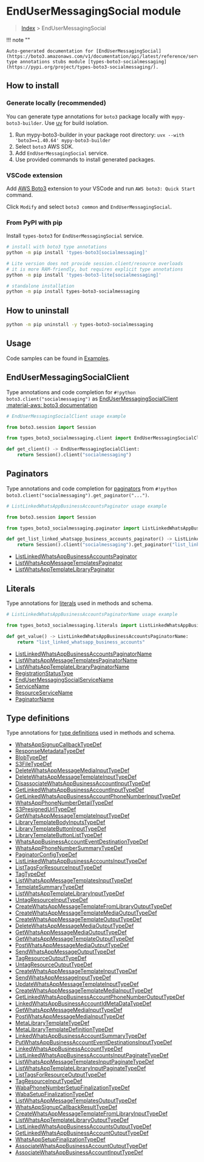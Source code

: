 #  EndUserMessagingSocial module

> [Index](../README.md) > EndUserMessagingSocial

!!! note ""

    Auto-generated documentation for [EndUserMessagingSocial](https://boto3.amazonaws.com/v1/documentation/api/latest/reference/services/socialmessaging.html#endusermessagingsocial)
    type annotations stubs module [types-boto3-socialmessaging](https://pypi.org/project/types-boto3-socialmessaging/).

## How to install

### Generate locally (recommended)

You can generate type annotations for `boto3` package locally with `mypy-boto3-builder`.
Use [uv](https://docs.astral.sh/uv/getting-started/installation/) for build isolation.

1. Run mypy-boto3-builder in your package root directory: `uvx --with 'boto3==1.40.64' mypy-boto3-builder`
1. Select `boto3` AWS SDK.
1. Add `EndUserMessagingSocial` service.
1. Use provided commands to install generated packages.


### VSCode extension

Add [AWS Boto3](https://marketplace.visualstudio.com/items?itemName=Boto3typed.boto3-ide)
extension to your VSCode and run `AWS boto3: Quick Start` command.

Click `Modify` and select `boto3 common` and `EndUserMessagingSocial`.


### From PyPI with pip

Install `types-boto3` for `EndUserMessagingSocial` service.

```bash
# install with boto3 type annotations
python -m pip install 'types-boto3[socialmessaging]'

# Lite version does not provide session.client/resource overloads
# it is more RAM-friendly, but requires explicit type annotations
python -m pip install 'types-boto3-lite[socialmessaging]'

# standalone installation
python -m pip install types-boto3-socialmessaging
```



## How to uninstall

```bash
python -m pip uninstall -y types-boto3-socialmessaging
```

## Usage

Code samples can be found in [Examples](./usage.md).

## EndUserMessagingSocialClient

Type annotations and code completion for  `#!python boto3.client("socialmessaging")` as [EndUserMessagingSocialClient](./client.md)
[:material-aws: boto3 documentation](https://boto3.amazonaws.com/v1/documentation/api/latest/reference/services/socialmessaging.html#EndUserMessagingSocial.Client)

```python
# EndUserMessagingSocialClient usage example

from boto3.session import Session

from types_boto3_socialmessaging.client import EndUserMessagingSocialClient

def get_client() -> EndUserMessagingSocialClient:
    return Session().client("socialmessaging")
```


## Paginators

Type annotations and code completion for [paginators](./paginators.md)
from `#!python boto3.client("socialmessaging").get_paginator("...")`.

```python
# ListLinkedWhatsAppBusinessAccountsPaginator usage example

from boto3.session import Session

from types_boto3_socialmessaging.paginator import ListLinkedWhatsAppBusinessAccountsPaginator

def get_list_linked_whatsapp_business_accounts_paginator() -> ListLinkedWhatsAppBusinessAccountsPaginator:
    return Session().client("socialmessaging").get_paginator("list_linked_whatsapp_business_accounts"))
```

- [ListLinkedWhatsAppBusinessAccountsPaginator](./paginators.md#listlinkedwhatsappbusinessaccountspaginator)
- [ListWhatsAppMessageTemplatesPaginator](./paginators.md#listwhatsappmessagetemplatespaginator)
- [ListWhatsAppTemplateLibraryPaginator](./paginators.md#listwhatsapptemplatelibrarypaginator)









## Literals

Type annotations for [literals](./literals.md) used in methods and schema.

```python
# ListLinkedWhatsAppBusinessAccountsPaginatorName usage example

from types_boto3_socialmessaging.literals import ListLinkedWhatsAppBusinessAccountsPaginatorName

def get_value() -> ListLinkedWhatsAppBusinessAccountsPaginatorName:
    return "list_linked_whatsapp_business_accounts"
```

- [ListLinkedWhatsAppBusinessAccountsPaginatorName](./literals.md#listlinkedwhatsappbusinessaccountspaginatorname)
- [ListWhatsAppMessageTemplatesPaginatorName](./literals.md#listwhatsappmessagetemplatespaginatorname)
- [ListWhatsAppTemplateLibraryPaginatorName](./literals.md#listwhatsapptemplatelibrarypaginatorname)
- [RegistrationStatusType](./literals.md#registrationstatustype)
- [EndUserMessagingSocialServiceName](./literals.md#endusermessagingsocialservicename)
- [ServiceName](./literals.md#servicename)
- [ResourceServiceName](./literals.md#resourceservicename)
- [PaginatorName](./literals.md#paginatorname)




## Type definitions

Type annotations for [type definitions](./type_defs.md) used in methods and schema.

- [WhatsAppSignupCallbackTypeDef](./type_defs.md#whatsappsignupcallbacktypedef)
- [ResponseMetadataTypeDef](./type_defs.md#responsemetadatatypedef)
- [BlobTypeDef](./type_defs.md#blobtypedef)
- [S3FileTypeDef](./type_defs.md#s3filetypedef)
- [DeleteWhatsAppMessageMediaInputTypeDef](./type_defs.md#deletewhatsappmessagemediainputtypedef)
- [DeleteWhatsAppMessageTemplateInputTypeDef](./type_defs.md#deletewhatsappmessagetemplateinputtypedef)
- [DisassociateWhatsAppBusinessAccountInputTypeDef](./type_defs.md#disassociatewhatsappbusinessaccountinputtypedef)
- [GetLinkedWhatsAppBusinessAccountInputTypeDef](./type_defs.md#getlinkedwhatsappbusinessaccountinputtypedef)
- [GetLinkedWhatsAppBusinessAccountPhoneNumberInputTypeDef](./type_defs.md#getlinkedwhatsappbusinessaccountphonenumberinputtypedef)
- [WhatsAppPhoneNumberDetailTypeDef](./type_defs.md#whatsappphonenumberdetailtypedef)
- [S3PresignedUrlTypeDef](./type_defs.md#s3presignedurltypedef)
- [GetWhatsAppMessageTemplateInputTypeDef](./type_defs.md#getwhatsappmessagetemplateinputtypedef)
- [LibraryTemplateBodyInputsTypeDef](./type_defs.md#librarytemplatebodyinputstypedef)
- [LibraryTemplateButtonInputTypeDef](./type_defs.md#librarytemplatebuttoninputtypedef)
- [LibraryTemplateButtonListTypeDef](./type_defs.md#librarytemplatebuttonlisttypedef)
- [WhatsAppBusinessAccountEventDestinationTypeDef](./type_defs.md#whatsappbusinessaccounteventdestinationtypedef)
- [WhatsAppPhoneNumberSummaryTypeDef](./type_defs.md#whatsappphonenumbersummarytypedef)
- [PaginatorConfigTypeDef](./type_defs.md#paginatorconfigtypedef)
- [ListLinkedWhatsAppBusinessAccountsInputTypeDef](./type_defs.md#listlinkedwhatsappbusinessaccountsinputtypedef)
- [ListTagsForResourceInputTypeDef](./type_defs.md#listtagsforresourceinputtypedef)
- [TagTypeDef](./type_defs.md#tagtypedef)
- [ListWhatsAppMessageTemplatesInputTypeDef](./type_defs.md#listwhatsappmessagetemplatesinputtypedef)
- [TemplateSummaryTypeDef](./type_defs.md#templatesummarytypedef)
- [ListWhatsAppTemplateLibraryInputTypeDef](./type_defs.md#listwhatsapptemplatelibraryinputtypedef)
- [UntagResourceInputTypeDef](./type_defs.md#untagresourceinputtypedef)
- [CreateWhatsAppMessageTemplateFromLibraryOutputTypeDef](./type_defs.md#createwhatsappmessagetemplatefromlibraryoutputtypedef)
- [CreateWhatsAppMessageTemplateMediaOutputTypeDef](./type_defs.md#createwhatsappmessagetemplatemediaoutputtypedef)
- [CreateWhatsAppMessageTemplateOutputTypeDef](./type_defs.md#createwhatsappmessagetemplateoutputtypedef)
- [DeleteWhatsAppMessageMediaOutputTypeDef](./type_defs.md#deletewhatsappmessagemediaoutputtypedef)
- [GetWhatsAppMessageMediaOutputTypeDef](./type_defs.md#getwhatsappmessagemediaoutputtypedef)
- [GetWhatsAppMessageTemplateOutputTypeDef](./type_defs.md#getwhatsappmessagetemplateoutputtypedef)
- [PostWhatsAppMessageMediaOutputTypeDef](./type_defs.md#postwhatsappmessagemediaoutputtypedef)
- [SendWhatsAppMessageOutputTypeDef](./type_defs.md#sendwhatsappmessageoutputtypedef)
- [TagResourceOutputTypeDef](./type_defs.md#tagresourceoutputtypedef)
- [UntagResourceOutputTypeDef](./type_defs.md#untagresourceoutputtypedef)
- [CreateWhatsAppMessageTemplateInputTypeDef](./type_defs.md#createwhatsappmessagetemplateinputtypedef)
- [SendWhatsAppMessageInputTypeDef](./type_defs.md#sendwhatsappmessageinputtypedef)
- [UpdateWhatsAppMessageTemplateInputTypeDef](./type_defs.md#updatewhatsappmessagetemplateinputtypedef)
- [CreateWhatsAppMessageTemplateMediaInputTypeDef](./type_defs.md#createwhatsappmessagetemplatemediainputtypedef)
- [GetLinkedWhatsAppBusinessAccountPhoneNumberOutputTypeDef](./type_defs.md#getlinkedwhatsappbusinessaccountphonenumberoutputtypedef)
- [LinkedWhatsAppBusinessAccountIdMetaDataTypeDef](./type_defs.md#linkedwhatsappbusinessaccountidmetadatatypedef)
- [GetWhatsAppMessageMediaInputTypeDef](./type_defs.md#getwhatsappmessagemediainputtypedef)
- [PostWhatsAppMessageMediaInputTypeDef](./type_defs.md#postwhatsappmessagemediainputtypedef)
- [MetaLibraryTemplateTypeDef](./type_defs.md#metalibrarytemplatetypedef)
- [MetaLibraryTemplateDefinitionTypeDef](./type_defs.md#metalibrarytemplatedefinitiontypedef)
- [LinkedWhatsAppBusinessAccountSummaryTypeDef](./type_defs.md#linkedwhatsappbusinessaccountsummarytypedef)
- [PutWhatsAppBusinessAccountEventDestinationsInputTypeDef](./type_defs.md#putwhatsappbusinessaccounteventdestinationsinputtypedef)
- [LinkedWhatsAppBusinessAccountTypeDef](./type_defs.md#linkedwhatsappbusinessaccounttypedef)
- [ListLinkedWhatsAppBusinessAccountsInputPaginateTypeDef](./type_defs.md#listlinkedwhatsappbusinessaccountsinputpaginatetypedef)
- [ListWhatsAppMessageTemplatesInputPaginateTypeDef](./type_defs.md#listwhatsappmessagetemplatesinputpaginatetypedef)
- [ListWhatsAppTemplateLibraryInputPaginateTypeDef](./type_defs.md#listwhatsapptemplatelibraryinputpaginatetypedef)
- [ListTagsForResourceOutputTypeDef](./type_defs.md#listtagsforresourceoutputtypedef)
- [TagResourceInputTypeDef](./type_defs.md#tagresourceinputtypedef)
- [WabaPhoneNumberSetupFinalizationTypeDef](./type_defs.md#wabaphonenumbersetupfinalizationtypedef)
- [WabaSetupFinalizationTypeDef](./type_defs.md#wabasetupfinalizationtypedef)
- [ListWhatsAppMessageTemplatesOutputTypeDef](./type_defs.md#listwhatsappmessagetemplatesoutputtypedef)
- [WhatsAppSignupCallbackResultTypeDef](./type_defs.md#whatsappsignupcallbackresulttypedef)
- [CreateWhatsAppMessageTemplateFromLibraryInputTypeDef](./type_defs.md#createwhatsappmessagetemplatefromlibraryinputtypedef)
- [ListWhatsAppTemplateLibraryOutputTypeDef](./type_defs.md#listwhatsapptemplatelibraryoutputtypedef)
- [ListLinkedWhatsAppBusinessAccountsOutputTypeDef](./type_defs.md#listlinkedwhatsappbusinessaccountsoutputtypedef)
- [GetLinkedWhatsAppBusinessAccountOutputTypeDef](./type_defs.md#getlinkedwhatsappbusinessaccountoutputtypedef)
- [WhatsAppSetupFinalizationTypeDef](./type_defs.md#whatsappsetupfinalizationtypedef)
- [AssociateWhatsAppBusinessAccountOutputTypeDef](./type_defs.md#associatewhatsappbusinessaccountoutputtypedef)
- [AssociateWhatsAppBusinessAccountInputTypeDef](./type_defs.md#associatewhatsappbusinessaccountinputtypedef)

